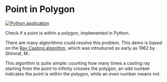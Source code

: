 # Point in Polygon

[![Python application](https://github.com/yinguobing/point_in_polygon/actions/workflows/python-app.yml/badge.svg)](https://github.com/yinguobing/point_in_polygon/actions/workflows/python-app.yml)

Check if a point is within a polygon, implemented in Python.

There are many algtorithms could resolve this problem. This demo is based on the [Ray Casting algorithm](https://en.wikipedia.org/wiki/Point_in_polygon), which was intruduced as early as 1962 by Shimrat, M..

This algorithm is quite simple: counting how many times a casting ray starting from the point to infinity crosses the polygon, an odd number indicates the point is within the polygon, while an even number means not.
